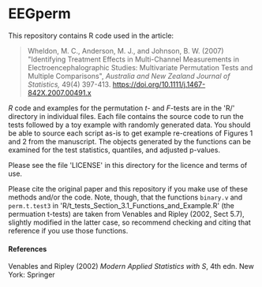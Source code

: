 # EEGperm

This repository contains R code used in the article:

> Wheldon, M. C., Anderson, M. J., and Johnson, B. W. (2007) "Identifying Treatment Effects in Multi-Channel Measurements in Electroencephalographic Studies: Multivariate Permutation Tests and Multiple Comparisons", *Australia and New Zealand Journal of Statistics,* 49(4) 397-413.  https://doi.org/10.1111/j.1467-842X.2007.00491.x

*R* code and examples for the permutation *t*- and *F*-tests are in the 'R/' directory in individual files. Each file contains the source code to run the tests followed by a toy example with randomly generated data. You should be able to source each script as-is to get example re-creations of Figures 1 and 2 from the manuscript. The objects generated by the functions can be examined for the test statistics, quantiles, and adjusted p-values.

Please see the file 'LICENSE' in this directory for the licence and terms of use. 

Please cite the original paper and this repository if you make use of these methods and/or the code. Note, though, that the functions `binary.v` and `perm.t.test3` in 'R/t_tests_Section_3.1_Functions_and_Example.R' (the permuation t-tests) are taken from Venables and Ripley (2002, Sect 5.7), slightly modified in the latter case, so recommend checking and citing that reference if you use those functions. 

#### References
Venables and Ripley (2002) *Modern Applied Statistics with S*, 4th edn. New York: Springer

